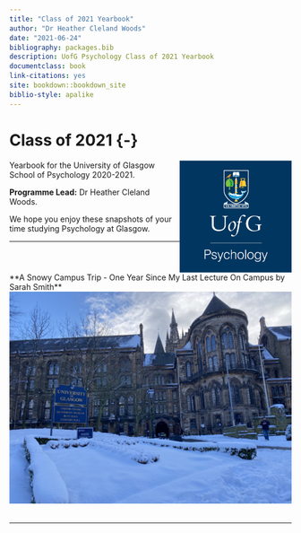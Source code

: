 ```yaml
--- 
title: "Class of 2021 Yearbook"
author: "Dr Heather Cleland Woods"
date: "2021-06-24"
bibliography: packages.bib
description: UofG Psychology Class of 2021 Yearbook
documentclass: book
link-citations: yes
site: bookdown::bookdown_site
biblio-style: apalike
---
```




# Class of 2021 {-}

<img src="images/SchoolBadge.png" style="width: 200px; float: right;">

Yearbook for the University of Glasgow School of Psychology 2020-2021. 

**Programme Lead:** Dr Heather Cleland Woods.

We hope you enjoy these snapshots of your time studying Psychology at Glasgow.

---

<div>
<span style = "float: right;">**A Snowy Campus Trip - One Year Since My Last Lecture On Campus by Sarah Smith**</span>
<br>
<img src="images/Sarah_snow.jpeg"> 
</div>

<div>
<br>
</div>

---
